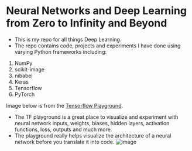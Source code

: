 # Neural Networks and Deep Learning from Zero to Infinity and Beyond

* This is my repo for all things Deep Learning.
* The repo contains code, projects and experiments I have done using varying Python frameworks including:
1. NumPy
2. scikit-image
3. nibabel
4. Keras
5. Tensorflow
6. PyTorch


Image below is from the [Tensorflow Playground](https://playground.tensorflow.org/#activation=tanh&batchSize=10&dataset=circle&regDataset=reg-plane&learningRate=0.03&regularizationRate=0&noise=0&networkShape=4,2&seed=0.39392&showTestData=false&discretize=false&percTrainData=50&x=true&y=true&xTimesY=false&xSquared=false&ySquared=false&cosX=false&sinX=false&cosY=false&sinY=false&collectStats=false&problem=classification&initZero=false&hideText=false).
* The TF playground is a great place to visualize and experiment with neural network inputs, weights, biases, hidden layers, activation functions, loss, outputs and much more.
* The playground really helps visualize the architecture of a neural network before you translate it into code. 
![image](https://github.com/bostonadam525/Deep-Learning-Neural-Networks-Repo/assets/45008475/497de77d-5f5c-4049-82d1-02425f59612b)
